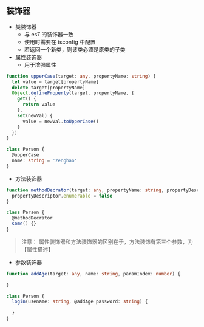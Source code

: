 ## 装饰器

- 类装饰器
  - 与 es7 的装饰器一致
  - 使用时需要在 tsconfig 中配置
  - 若返回一个新类，则该类必须是原类的子类
- 属性装饰器
  - 用于增强属性

```typescript
function upperCase(target: any, propertyName: string) {
  let value = target[propertyName]
  delete target[propertyName]
  Object.defineProperty(target, propertyName, {
    get() {
      return value
    },
    set(newVal) {
      value = newVal.toUpperCase()
    }
  })
}

class Person {
  @upperCase
  name: string = 'zenghao'
}
```

- 方法装饰器

```typescript
function methodDecrator(target: any, propertyName: string, propertyDescriptor: PropertyDescriptor) {
  propertyDescriptor.enumerable = false
}

class Person {
  @methodDecrator
  some() {}
}
```

> 注意： 属性装饰器和方法装饰器的区别在于，方法装饰有第三个参数，为【属性描述】

- 参数装饰器

```typescript
function addAge(target: any, name: string, paramIndex: number) {
  
}

class Person {
  login(usename: string, @addAge password: string) {
    
  }
}
```

